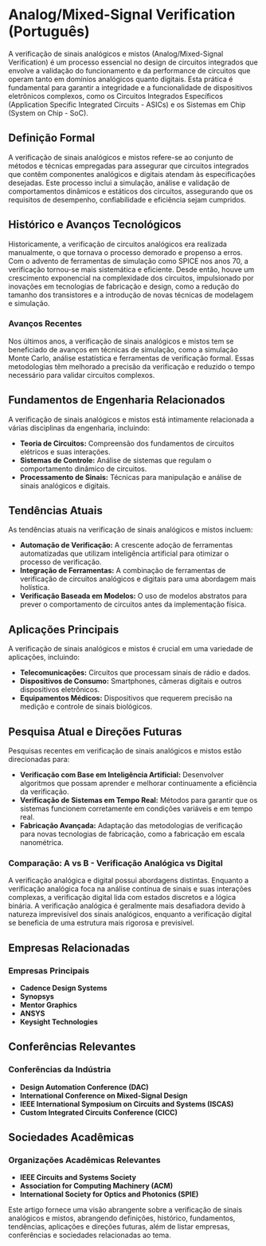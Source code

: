 # Analog/Mixed-Signal Verification (Português)

A verificação de sinais analógicos e mistos (Analog/Mixed-Signal Verification) é um processo essencial no design de circuitos integrados que envolve a validação do funcionamento e da performance de circuitos que operam tanto em domínios analógicos quanto digitais. Esta prática é fundamental para garantir a integridade e a funcionalidade de dispositivos eletrônicos complexos, como os Circuitos Integrados Específicos (Application Specific Integrated Circuits - ASICs) e os Sistemas em Chip (System on Chip - SoC).

## Definição Formal

A verificação de sinais analógicos e mistos refere-se ao conjunto de métodos e técnicas empregadas para assegurar que circuitos integrados que contêm componentes analógicos e digitais atendam às especificações desejadas. Este processo inclui a simulação, análise e validação de comportamentos dinâmicos e estáticos dos circuitos, assegurando que os requisitos de desempenho, confiabilidade e eficiência sejam cumpridos.

## Histórico e Avanços Tecnológicos

Historicamente, a verificação de circuitos analógicos era realizada manualmente, o que tornava o processo demorado e propenso a erros. Com o advento de ferramentas de simulação como SPICE nos anos 70, a verificação tornou-se mais sistemática e eficiente. Desde então, houve um crescimento exponencial na complexidade dos circuitos, impulsionado por inovações em tecnologias de fabricação e design, como a redução do tamanho dos transistores e a introdução de novas técnicas de modelagem e simulação.

### Avanços Recentes

Nos últimos anos, a verificação de sinais analógicos e mistos tem se beneficiado de avanços em técnicas de simulação, como a simulação Monte Carlo, análise estatística e ferramentas de verificação formal. Essas metodologias têm melhorado a precisão da verificação e reduzido o tempo necessário para validar circuitos complexos.

## Fundamentos de Engenharia Relacionados

A verificação de sinais analógicos e mistos está intimamente relacionada a várias disciplinas da engenharia, incluindo:

- **Teoria de Circuitos:** Compreensão dos fundamentos de circuitos elétricos e suas interações.
- **Sistemas de Controle:** Análise de sistemas que regulam o comportamento dinâmico de circuitos.
- **Processamento de Sinais:** Técnicas para manipulação e análise de sinais analógicos e digitais.

## Tendências Atuais

As tendências atuais na verificação de sinais analógicos e mistos incluem:

- **Automação de Verificação:** A crescente adoção de ferramentas automatizadas que utilizam inteligência artificial para otimizar o processo de verificação.
- **Integração de Ferramentas:** A combinação de ferramentas de verificação de circuitos analógicos e digitais para uma abordagem mais holística.
- **Verificação Baseada em Modelos:** O uso de modelos abstratos para prever o comportamento de circuitos antes da implementação física.

## Aplicações Principais

A verificação de sinais analógicos e mistos é crucial em uma variedade de aplicações, incluindo:

- **Telecomunicações:** Circuitos que processam sinais de rádio e dados.
- **Dispositivos de Consumo:** Smartphones, câmeras digitais e outros dispositivos eletrônicos.
- **Equipamentos Médicos:** Dispositivos que requerem precisão na medição e controle de sinais biológicos.

## Pesquisa Atual e Direções Futuras

Pesquisas recentes em verificação de sinais analógicos e mistos estão direcionadas para:

- **Verificação com Base em Inteligência Artificial:** Desenvolver algoritmos que possam aprender e melhorar continuamente a eficiência da verificação.
- **Verificação de Sistemas em Tempo Real:** Métodos para garantir que os sistemas funcionem corretamente em condições variáveis e em tempo real.
- **Fabricação Avançada:** Adaptação das metodologias de verificação para novas tecnologias de fabricação, como a fabricação em escala nanométrica.

### Comparação: A vs B - Verificação Analógica vs Digital

A verificação analógica e digital possui abordagens distintas. Enquanto a verificação analógica foca na análise contínua de sinais e suas interações complexas, a verificação digital lida com estados discretos e a lógica binária. A verificação analógica é geralmente mais desafiadora devido à natureza imprevisível dos sinais analógicos, enquanto a verificação digital se beneficia de uma estrutura mais rigorosa e previsível.

## Empresas Relacionadas

### Empresas Principais

- **Cadence Design Systems**
- **Synopsys**
- **Mentor Graphics**
- **ANSYS**
- **Keysight Technologies**

## Conferências Relevantes

### Conferências da Indústria

- **Design Automation Conference (DAC)**
- **International Conference on Mixed-Signal Design**
- **IEEE International Symposium on Circuits and Systems (ISCAS)**
- **Custom Integrated Circuits Conference (CICC)**

## Sociedades Acadêmicas

### Organizações Acadêmicas Relevantes

- **IEEE Circuits and Systems Society**
- **Association for Computing Machinery (ACM)**
- **International Society for Optics and Photonics (SPIE)**

Este artigo fornece uma visão abrangente sobre a verificação de sinais analógicos e mistos, abrangendo definições, histórico, fundamentos, tendências, aplicações e direções futuras, além de listar empresas, conferências e sociedades relacionadas ao tema.